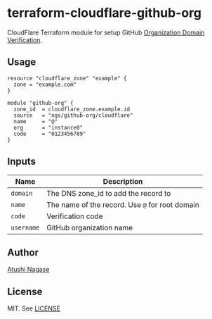 # terraform-cloudflare-github-org

CloudFlare Terraform module for setup GitHub [Organization Domain Verification].

## Usage

```hcl
resource "cloudflare_zone" "example" {
  zone = "example.com"
}

module "github-org" {
  zone_id  = cloudflare_zone.example.id
  source   = "ngs/github-org/cloudflare"
  name     = "@"
  org      = "instance0"
  code     = "0123456789"
}
```

## Inputs

| Name       | Description                                     |
| ---------- | ----------------------------------------------- |
| `domain`   | The DNS zone_id to add the record to            |
| `name`     | The name of the record. Use `@` for root domain |
| `code`     | Verification code                               |
| `username` | GitHub organization name                        |

## Author

[Atushi Nagase]

## License

MIT. See [LICENSE]

[atushi nagase]: https://ngs.io/
[license]: LICENSE
[organization domain verification]: https://help.github.com/en/github/setting-up-and-managing-organizations-and-teams/verifying-your-organizations-domain

